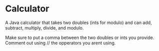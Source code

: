 # Calculator
A Java calculator that takes two doubles (ints for modulo) and can add, subtract, multiply, divide, and modulo.

Make sure to put a comma between the two doubles or ints you provide.
Comment out using // the opperators you arent using.
